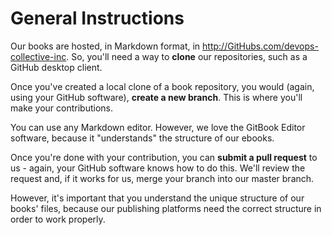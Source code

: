 # General Instructions

Our books are hosted, in Markdown format, in http://GitHubs.com/devops-collective-inc. So, you'll need a way to **clone** our repositories, such as a GitHub desktop client.

Once you've created a local clone of a book repository, you would (again, using your GitHub software), **create a new branch**. This is where you'll make your contributions.

You can use any Markdown editor. However, we love the GitBook Editor software, because it "understands" the structure of our ebooks.

Once you're done with your contribution, you can **submit a pull request** to us - again, your GitHub software knows how to do this. We'll review the request and, if it works for us, merge your branch into our master branch.

However, it's important that you understand the unique structure of our books' files, because our publishing platforms need the correct structure in order to work properly.
